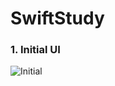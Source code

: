 # SwiftStudy
### 1. Initial UI


![Initial](https://user-images.githubusercontent.com/37868779/81496534-445ee780-92f3-11ea-83f5-83cc1c43cba9.png)
